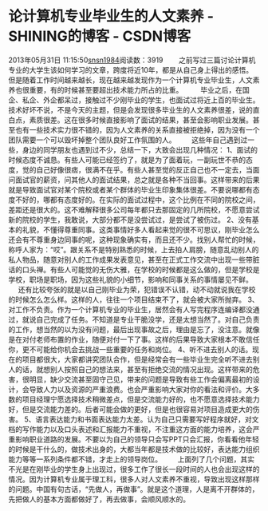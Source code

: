 # 论计算机专业毕业生的人文素养 - SHINING的博客 - CSDN博客
2013年05月31日 11:15:50[snsn1984](https://me.csdn.net/snsn1984)阅读数：3919
       之前写过三篇讨论计算机专业的大学生该如何学习的文章，跨度将近10年，都是从自己身上得出的感悟。但是随着工作时间越来越长，现在越来越发现作为一个计算机专业毕业生，人文素养也很重要，有的时候甚至要超出技术能力所占的比重。
        毕业之后，在国企、私企、外企都呆过，接触过不少刚毕业的学生，也面试过将近上百的毕业生。技术好坏不说，不是今天的主题，但是会发现很多毕业生的人文素养很差，说的直白点，素质很差。这在很多时候直接影响了面试的结果，甚至会影响职业发展。甚至也有一些技术实力很不错的，因为人文素养的关系直接被拒绝掉，因为没有一个团队需要一个可以毁坏掉整个团队良好工作氛围的人。
       这些年自己遇到过一些，身边的同学朋友也遇到过不少，总结一下，大致会出现几种情况：
1、面试的时候态度不诚恳。有些人可能已经签约了，就是为了面着玩，一副玩世不恭的态度，觉的自己好像很痞，很满不在乎。有些人甚至觉的反正自己也不一定去，当面问面试官的薪资，问其他人的面试结果，总之就是各种不当回事。这样带来的后果就是导致面试官对某个院校或者某个群体的毕业生印象集体很差。不要说哪都有态度不好的，哪都有态度好的。在实际的面试过程中，这个比例在不同的院校之间，差距还是很大的。这不难解释很多公司每年都只去那固定的几所院校，不愿意尝试新的院校的学生，我敢说，大部分都不是没尝试过，是尝试了被伤过。
2、没有基本的礼貌，不懂得尊重同事。这类事情好多人看起来觉的很不可思议，刚毕业怎么还会有不尊重身边同事的呢，这种现象确实有，而且还不少。找别人帮忙的时候，称呼人家为：“哎”。跟关系不是特别熟悉的时候，上去拍人肩膀，随意乱动别人的私人物品，随意对别人的工作成果发表意见，甚至在正式工作交流中出现一些带脏话的口头禅。有些人可能觉的无伤大雅，在学校的时候都是这么做的，但是学校是学校，职场是职场，因为这些礼貌的小细节，影响和同事关系的事情屡见不鲜。
       还有比较夸张的就是以自己刚毕业为荣，犯错误不认错，动不动就说我在学校的时候怎么怎么样。这样的人，往往一个项目结束不了，就会被大家所抛弃。
3、对工作不负责。作为一个计算机专业的毕业生，居然会有人写完程序连编译都没通过，就说自己完成了任务。不知道是专业干脆没学，还是太想当然了。对自己负责的工作，想当然的以为没有问题，最后出现事故之后，理由是忘了，没注意。就像是在对付老师布置的作业，随便对付一下了事。这样的后果导致大家根本不敢信任你，更不可能给你机会去挑战一些重要的任务和岗位。
4、听不进去别人的话。现在的项目都很大，大家都讲究团队合作，但是经常会有一些毕业生完全听不进去别人的话，就想别人按照自己的想法来，甚至有拒绝交流的情况出现。这样带来的危害，很明显，缺少交流甚至固守己见，带来的问题是导致有些工作会偏离最初的设计，会导致人力以及资源的严重浪费。也会严重影响大家对你的看法和评价。大多数的项目经理宁愿选择技术稍微差点，但是交流能力好的，也不愿意选择技术能力好，但是交流能力差的。后者可能会做的更好，但是也很容易对项目造成更大的伤害。
5、语言表达能力和书面表达能力太差。认为自己只需要写好程序就好，对文档的写作能力以及口头表述和汇报能力不重视，不注重这方面的能力培养，这会严重影响职业道路的发展。不要以为自己的领导只会写PPT只会汇报，你看看他年轻的时候是干什么的，做技术出身的，大都当年都是技术做的比较好，表达能力组织能力等等一系列条件都不错，才走上的领导岗位。
       上面列了几个问题，其实不光是在刚毕业的学生身上出现过，很多工作了很长一段时间的人也会出现这样的情况。因为计算机专业属于理工科，很多人对人文素养不重视，导致出现这样那样的问题。中国有句古话，“先做人，再做事”。就是这个道理，人是离不开群体的，先把做人的基本方面都做好了，再去做事，会顺风顺水的。
